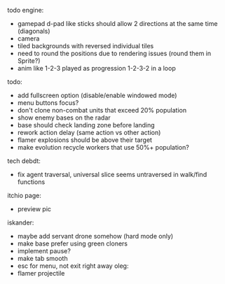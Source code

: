 todo engine:
- gamepad d-pad like sticks should allow 2 directions at the same time (diagonals)
- camera
- tiled backgrounds with reversed individual tiles
- need to round the positions due to rendering issues (round them in Sprite?)
- anim like 1-2-3 played as progression 1-2-3-2 in a loop

todo:
- add fullscreen option (disable/enable windowed mode)
- menu buttons focus?
- don't clone non-combat units that exceed 20% population
- show enemy bases on the radar
- base should check landing zone before landing
- rework action delay (same action vs other action)
- flamer explosions should be above their target
- make evolution recycle workers that use 50%+ population?

tech debdt:
- fix agent traversal, universal slice seems untraversed in walk/find functions

itchio page:
- preview pic

iskander:
- maybe add servant drone somehow (hard mode only)
- make base prefer using green cloners
- implement pause?
- make tab smooth
- esc for menu, not exit right away
oleg:
- flamer projectile
